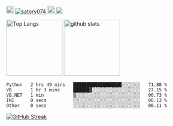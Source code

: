 <p align="left">
  <a href="https://github.com/satory074">
    <img height="20" src="https://img.shields.io/github/followers/satory074?label=follow&logo=github&style=flat" />
  </a>
  <a href="https://github.com/satory074/satory074/">
    <img src="https://komarev.com/ghpvc/?username=satory074" alt="satory074" />
  </a>
  <a href="http://twitter.com/satory074">
    <img height="20" src="https://img.shields.io/twitter/follow/satory074?label=Twitter&logo=twitter&style=flat" />
  </a>
  <a href="https://atcoder.jp/users/satory074" target="_blank" title="satory074"><img src="https://img.shields.io/endpoint?url=https%3A%2F%2Fatcoder-badges.now.sh%2Fapi%2Fatcoder%2Fjson%2Fsatory074" />
  </a>
</p>

<p align="left">
  <img alt="Top Langs" height="150px" src="https://github-readme-stats.vercel.app/api/top-langs/?username=satory074&layout=compact&count_private=true&show_icons=true&show_icons=true&theme=onedark" />
  <img alt="github stats" height="150px" src="https://github-readme-stats.vercel.app/api?username=satory074&count_private=true&show_icons=true&show_icons=true&theme=onedark" />
</p>

<!--START_SECTION:waka-->

```text
Python   2 hrs 49 mins   ██████████████████░░░░░░░   71.88 %
VB       1 hr 3 mins     ██████▓░░░░░░░░░░░░░░░░░░   27.15 %
VB.NET   1 min           ▒░░░░░░░░░░░░░░░░░░░░░░░░   00.73 %
INI      0 secs          ░░░░░░░░░░░░░░░░░░░░░░░░░   00.13 %
Other    0 secs          ░░░░░░░░░░░░░░░░░░░░░░░░░   00.11 %
```

<!--END_SECTION:waka-->

[![GitHub Streak](https://github-readme-streak-stats.herokuapp.com/?user=satory074)](https://git.io/streak-stats)
